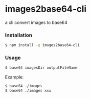 # images2base64-cli
a cli convert images to base64

### Installation

``` bash
$ npm install -g images2base64-cli
```

### Usage

``` bash
$ base64 imagesDir outputFileName
```

Example:

``` bash
$ base64 ./images
$ base64 ./images xxx
```
